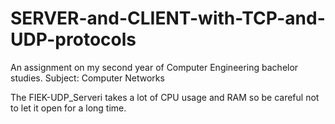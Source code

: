 # SERVER-and-CLIENT-with-TCP-and-UDP-protocols
An assignment on my second year of Computer Engineering bachelor studies. Subject: Computer Networks


The FIEK-UDP_Serveri takes a lot of CPU usage and RAM so be careful not to let it open for a long time.
